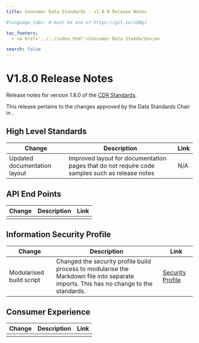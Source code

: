 ```yaml
---
title: Consumer Data Standards - v1.8.0 Release Notes

#language_tabs: # must be one of https://git.io/vQNgJ

toc_footers:
  - <a href='../../index.html'>Consumer Data Standards</a>

search: false
---
```


# V1.8.0 Release Notes
Release notes for version 1.8.0 of the [CDR Standards](../../index.html).

This release pertains to the changes approved by the Data Standards Chair in <To be advised>.

## High Level Standards

|Change|Description|Link|
|------|-----------|----|
| Updated documentation layout | Improved layout for documentation pages that do not require code samples such as release notes | N/A |

## API End Points

|Change|Description|Link|
|------|-----------|----|
| | | |

## Information Security Profile
|Change|Description|Link|
|------|-----------|----|
| Modularised build script | Changed the security profile build process to modularise the Markdown file into separate imports. This has no change to the standards. | [Security Profile](../../#security-profile) |

## Consumer Experience

|Change|Description|Link|
|------|-----------|----|
| | | |
